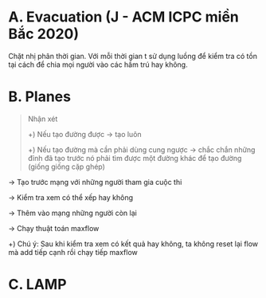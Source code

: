 
# A. Evacuation (J - ACM ICPC miền Bắc 2020)
Chặt nhị phân thời gian. Với mỗi thời gian t sử dụng luồng để kiểm tra có tồn tại cách để chia mọi người vào các hầm trú hay không.

# B. Planes
> Nhận xét
>
>+) Nếu tạo đường được -> tạo luôn
>
>+) Nếu tạo đường mà cần phải dùng cung ngược -> chắc chắn những đỉnh đã tạo trước nó phải tìm được một đường khác để tạo đường (giống giống cặp ghép)

-> Tạo trước mạng với những người tham gia cuộc thi

-> Kiểm tra xem có thể xếp hay không

-> Thêm vào mạng những người còn lại

-> Chạy thuật toán maxflow

+) Chú ý: Sau khi kiểm tra xem có kết quả hay không, ta không reset lại flow mà add tiếp cạnh rồi chạy tiếp maxflow

# C. LAMP
<!--stackedit_data:
eyJoaXN0b3J5IjpbLTU5ODY2MDE3LC05NjQ4MDIxMzUsOTM1ND
Y3OTk5LDEyNjIxNjgwODYsLTU5MTc0NTgwOCwxMDg1MjQ5MzY2
LC05NDU5NzUxMTksMTU5Njg3Njk0Nyw5MDkyOTE0MTcsMjk2Nj
k4OTI1XX0=
-->